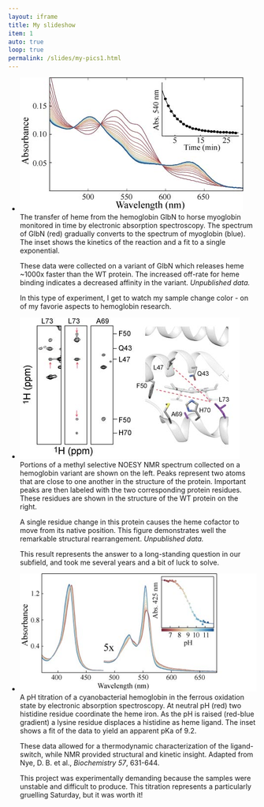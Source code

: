 ```yaml
---
layout: iframe
title: My slideshow
item: 1
auto: true
loop: true
permalink: /slides/my-pics1.html
---
```


* ![A nice pic of mine](my-pics1/img1.jpg)  
  The transfer of heme from the hemoglobin GlbN to horse myoglobin monitored in time by electronic absorption spectroscopy. The spectrum of GlbN (red) gradually converts to the spectrum of myoglobin (blue). The inset shows the kinetics of the reaction and a fit to a single exponential. 

  These data were collected on a variant of GlbN which releases heme ~1000x faster than the WT protein. The increased off-rate for heme binding indicates a decreased affinity in the variant. <i>Unpublished data.</i>

  In this type of experiment, I get to watch my sample change color - on of my favorie aspects to hemoglobin research.

* ![A nice pic of mine](my-pics1/img2.jpg)  
  Portions of a methyl selective NOESY NMR spectrum collected on a hemoglobin variant are shown on the left. Peaks represent two atoms that are close to one another in the structure of the protein. Important peaks are then labeled with the two corresponding protein residues. These residues are shown in the structure of the WT protein on the right.

  A single residue change in this protein causes the heme cofactor to move from its native position. This figure demonstrates well the remarkable structural rearrangement. <i>Unpublished data.</i>

  This result represents the answer to a long-standing question in our subfield, and took me several years and a bit of luck to solve. 
* ![A nice pic of mine](my-pics1/img3.jpg)  
  A pH titration of a cyanobacterial hemoglobin in the ferrous oxidation state by electronic absorption spectroscopy. At neutral pH (red) two histidine residue coordinate the heme iron. As the pH is raised (red-blue gradient) a lysine residue displaces a histidine as heme ligand. The inset shows a fit of the data to yield an apparent pKa of 9.2.

  These data allowed for a thermodynamic characterization of the ligand-switch, while NMR provided structural and kinetic insight. Adapted from Nye, D. B. et al., <i>Biochemistry 57</i>, 631-644.

  This project was experimentally demanding because the samples were unstable and difficult to produce. This titration represents a particularly gruelling Saturday, but it was worth it!

